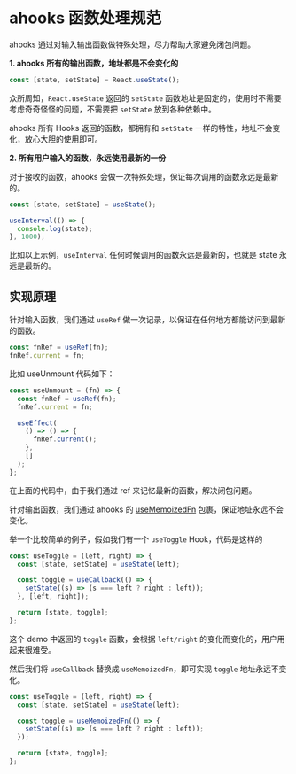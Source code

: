 # ahooks 函数处理规范

ahooks 通过对输入输出函数做特殊处理，尽力帮助大家避免闭包问题。

**1. ahooks 所有的输出函数，地址都是不会变化的**

```ts
const [state, setState] = React.useState();
```

众所周知，`React.useState` 返回的 `setState` 函数地址是固定的，使用时不需要考虑奇奇怪怪的问题，不需要把 `setState` 放到各种依赖中。

ahooks 所有 Hooks 返回的函数，都拥有和 `setState` 一样的特性，地址不会变化，放心大胆的使用即可。

**2. 所有用户输入的函数，永远使用最新的一份**

对于接收的函数，ahooks 会做一次特殊处理，保证每次调用的函数永远是最新的。

```ts
const [state, setState] = useState();

useInterval(() => {
  console.log(state);
}, 1000);
```

比如以上示例，`useInterval` 任何时候调用的函数永远是最新的，也就是 state 永远是最新的。

## 实现原理

针对输入函数，我们通过 `useRef` 做一次记录，以保证在任何地方都能访问到最新的函数。

```js
const fnRef = useRef(fn);
fnRef.current = fn;
```

比如 useUnmount 代码如下：

```js
const useUnmount = (fn) => {
  const fnRef = useRef(fn);
  fnRef.current = fn;

  useEffect(
    () => () => {
      fnRef.current();
    },
    []
  );
};
```

在上面的代码中，由于我们通过 ref 来记忆最新的函数，解决闭包问题。

针对输出函数，我们通过 ahooks 的 [useMemoizedFn](/zh-CN/hooks/use-memoized-fn) 包裹，保证地址永远不会变化。

举一个比较简单的例子，假如我们有一个 `useToggle` Hook，代码是这样的

```js
const useToggle = (left, right) => {
  const [state, setState] = useState(left);

  const toggle = useCallback(() => {
    setState((s) => (s === left ? right : left));
  }, [left, right]);

  return [state, toggle];
};
```

这个 demo 中返回的 `toggle` 函数，会根据 `left/right` 的变化而变化的，用户用起来很难受。

然后我们将 `useCallback` 替换成 `useMemoizedFn`，即可实现 `toggle` 地址永远不变化。

```js
const useToggle = (left, right) => {
  const [state, setState] = useState(left);

  const toggle = useMemoizedFn(() => {
    setState((s) => (s === left ? right : left));
  });

  return [state, toggle];
};
```
